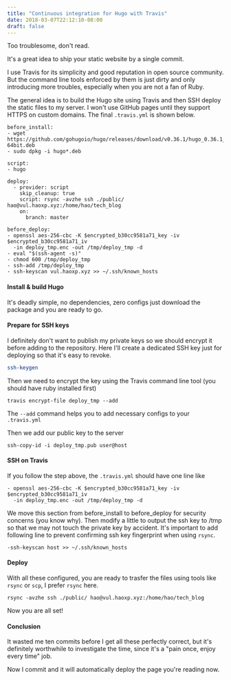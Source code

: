 ```yaml
---
title: "Continuous integration for Hugo with Travis"
date: 2018-03-07T22:12:10-08:00
draft: false
---
```


Too troublesome, don't read.

It's a great idea to ship your static website by a single commit.

I use Travis for its simplicity and good reputation in open source community. But the command line tools enforced by them is just dirty and only introducing more troubles, especially when you are not a fan of Ruby.

The general idea is to build the Hugo site using Travis and then SSH deploy the static files to my server. I won't use GitHub pages until they support HTTPS on custom domains.
The final `.travis.yml` is shown below.
```
before_install:
- wget https://github.com/gohugoio/hugo/releases/download/v0.36.1/hugo_0.36.1_Linux-64bit.deb
- sudo dpkg -i hugo*.deb

script:
- hugo

deploy:
  - provider: script
    skip_cleanup: true
    script: rsync -avzhe ssh ./public/ hao@vul.haoxp.xyz:/home/hao/tech_blog
    on:
      branch: master

before_deploy:
- openssl aes-256-cbc -K $encrypted_b30cc9581a71_key -iv $encrypted_b30cc9581a71_iv
  -in deploy_tmp.enc -out /tmp/deploy_tmp -d
- eval "$(ssh-agent -s)"
- chmod 600 /tmp/deploy_tmp
- ssh-add /tmp/deploy_tmp
- ssh-keyscan vul.haoxp.xyz >> ~/.ssh/known_hosts
```

#### Install & build Hugo
It's deadly simple, no dependencies, zero configs just download the package and you are ready to go.

#### Prepare for SSH keys
I definitely don't want to publish my private keys so we should encrypt it before adding to the repository. Here I'll create a dedicated SSH key just for deploying so that it's easy to revoke.
```bash
ssh-keygen
```
Then we need to encrypt the key using the Travis command line tool (you should have ruby installed first)
```
travis encrypt-file deploy_tmp --add
```
The `--add` command helps you to add necessary configs to your `.travis.yml`

Then we add our public key to the server
```
ssh-copy-id -i deploy_tmp.pub user@host
```

#### SSH on Travis
If you follow the step above, the `.travis.yml` should have one line like 
```
- openssl aes-256-cbc -K $encrypted_b30cc9581a71_key -iv $encrypted_b30cc9581a71_iv
  -in deploy_tmp.enc -out /tmp/deploy_tmp -d
  ```
We move this section from before_install to before_deploy for security concerns (you know why). Then modify a little to output the ssh key to /tmp so that we may not touch the private key by  accident.
It's important to add following line to prevent confirming ssh key fingerprint when using `rsync`.
```
-ssh-keyscan host >> ~/.ssh/known_hosts
```

#### Deploy
With all these configured, you are ready to trasfer the files using tools like `rsync` or `scp`, I prefer `rsync` here.
```
rsync -avzhe ssh ./public/ hao@vul.haoxp.xyz:/home/hao/tech_blog
```
Now you are all set!

#### Conclusion
It wasted me ten commits before I get all these perfectly correct, but it's definitely worthwhile to investigate the time, since it's a "pain once, enjoy every time" job.

Now I commit and it will automatically deploy the page you're reading now.